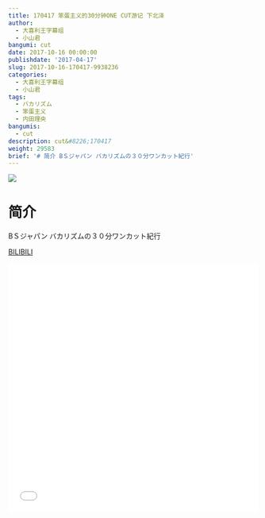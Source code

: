 ```yaml
---
title: 170417 笨蛋主义的30分钟ONE CUT游记 下北泽
author:
  - 大喜利王字幕组
  - 小山君
bangumi: cut
date: 2017-10-16 00:00:00
publishdate: '2017-04-17'
slug: 2017-10-16-170417-9938236
categories:
  - 大喜利王字幕组
  - 小山君
tags:
  - バカリズム
  - 笨蛋主义
  - 内田理央
bangumis:
  - cut
description: cut&#8226;170417
weight: 29583
brief: '# 简介 BＳジャパン バカリズムの３０分ワンカット紀行'
---
```


![](https://i.imgur.com/D8fjSSG.jpg)

# 简介  
BＳジャパン
バカリズムの３０分ワンカット紀行

  [BILIBILI](https://www.bilibili.com/video/av9938236/)


<div class="vcontainer">  <iframe class='video' src="//www.bilibili.com/blackboard/player.html?aid=9938236" width="100%" height="500" frameborder="0" allowfullscreen="allowfullscreen"></iframe></div>

